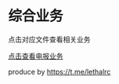 # 综合业务
点击对应文件查看相关业务

[点击查看电报业务](https://github.com/wadwaw2Sd/wadaz/blob/main/%E7%94%B5%E6%8A%A5%E4%B8%9A%E5%8A%A1)

produce by https://t.me/lethalrc
